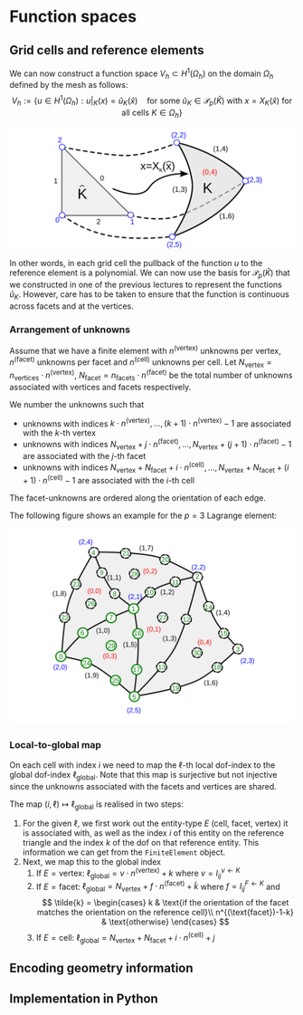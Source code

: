# Function spaces

## Grid cells and reference elements
We can now construct a function space $V_h\subset H^1(\Omega_h)$ on the domain $\Omega_h$ defined by the mesh as follows:
$$
V_h := \{u\in H^1(\Omega_h): u|_K(x) = \widehat{u}_K(\widehat{x})\quad \text{for some $\widehat{u}_K\in\mathcal{P}_p(\widehat{K})$ with $x=X_K(\widehat{x})$ for all cells $K\in\Omega_h$}\}
$$

![pullback to reference element](figures/reference_mapping.svg)

In other words, in each grid cell the pullback of the function $u$ to the reference element is a polynomial. We can now use the basis for $\mathcal{P}_p(\widehat{K})$ that we constructed in one of the previous lectures to represent the functions $\widehat{u}_K$. However, care has to be taken to ensure that the function is continuous across facets and at the vertices.

### Arrangement of unknowns
Assume that we have a finite element with $n^{(\text{vertex})}$ unknowns per vertex, $n^{(\text{facet})}$ unknowns per facet and $n^{(\text{cell})}$ unknowns per cell. 
Let $N_{\text{vertex}} = n_{\text{vertices}}\cdot n^{(\text{vertex})}$, $N_{\text{facet}} = n_{\text{facets}}\cdot n^{(\text{facet})}$ be the total number of unknowns associated with vertices and facets respectively.

We number the unknowns such that

* unknowns with indices $k\cdot n^{(\text{vertex})},\dots,(k+1)\cdot n^{(\text{vertex})}-1$ are associated with the $k$-th vertex
* unknowns with indices $N_{\text{vertex}}+j\cdot n^{(\text{facet})},\dots,N_{\text{vertex}}+(j+1)\cdot n^{(\text{facet})}-1$ are associated with the $j$-th facet
* unknowns with indices $N_{\text{vertex}}+N_{\text{facet}}+i\cdot n^{(\text{cell})},\dots,N_{\text{vertex}}+N_{\text{facet}}+(i+1)\cdot n^{(\text{cell})}-1$ are associated with the $i$-th cell

The facet-unknowns are ordered along the orientation of each edge.

The following figure shows an example for the $p=3$ Lagrange element:

![simple triangular mesh with unknowns](figures/simple_mesh_with_dof_numbers.svg)

### Local-to-global map
On each cell with index $i$ we need to map the $\ell$-th local dof-index to the global dof-index $\ell_{\text{global}}$. Note that this map is surjective but not injective since the unknowns associated with the facets and vertices are shared.

The map $(i,\ell) \mapsto \ell_{\text{global}}$ is realised in two steps:

1. For the given $\ell$, we first work out the entity-type $E$ (cell, facet, vertex) it is associated with, as well as the index $i$ of this entity on the reference triangle and the index $k$ of the dof on that reference entity. This information we can get from the `FiniteElement` object.
2. Next, we map this to the global index
   1. If $E=\text{vertex}$: $\ell_{\text{global}} = v\cdot n^{(\text{vertex})}+k$ where $v=I^{v\gets K}_{ij}$
   2. If $E=\text{facet}$: $\ell_{\text{global}} = N_{\text{vertex}}+f\cdot n^{(\text{facet})}+\widetilde{k}$ where $f=I^{F\gets K}_{ij}$ and
$$
\tilde{k} = \begin{cases}
k & \text{if the orientation of the facet matches the orientation on the reference cell}\\
n^{(\text{facet})-1-k} & \text{otherwise}
\end{cases}
$$
   1. If $E=\text{cell}$: $\ell_{\text{global}} = N_{\text{vertex}}+N_{\text{facet}}+i\cdot n^{(\text{cell})}+j$

## Encoding geometry information
## Implementation in Python